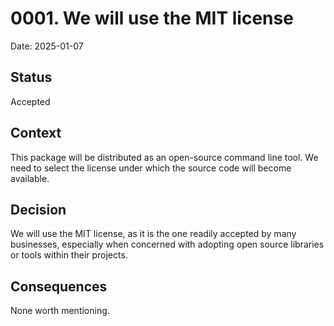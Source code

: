 # 0001. We will use the MIT license

Date: 2025-01-07

## Status

Accepted

## Context
This package will be distributed as an open-source command line tool. We need to
select the license under which the source code will become available.

## Decision
We will use the MIT license, as it is the one readily accepted by many
businesses, especially when concerned with adopting open source libraries or
tools within their projects.

## Consequences
None worth mentioning.
